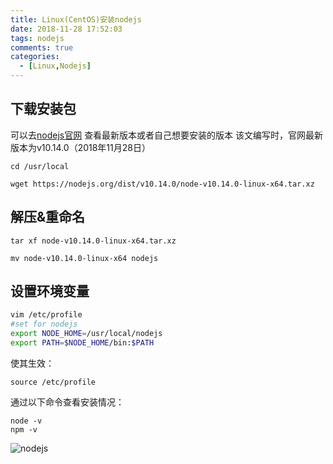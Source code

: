 ```yaml
---
title: Linux(CentOS)安装nodejs
date: 2018-11-28 17:52:03
tags: nodejs
comments: true
categories:
  - [Linux,Nodejs]
---
```

## 下载安装包
可以去[nodejs官网](https://nodejs.org/en/download/) 查看最新版本或者自己想要安装的版本
该文编写时，官网最新版本为v10.14.0（2018年11月28日）
``` x86asm
cd /usr/local

wget https://nodejs.org/dist/v10.14.0/node-v10.14.0-linux-x64.tar.xz 
```
## 解压&重命名

``` crmsh
tar xf node-v10.14.0-linux-x64.tar.xz

mv node-v10.14.0-linux-x64 nodejs
```
## 设置环境变量

``` bash
vim /etc/profile	
#set for nodejs
export NODE_HOME=/usr/local/nodejs
export PATH=$NODE_HOME/bin:$PATH
```
使其生效：
``` vim
source /etc/profile
```

通过以下命令查看安装情况：

``` crmsh
node -v
npm -v
```

![nodejs](./images/nodejs.png)
